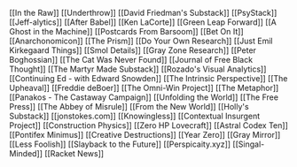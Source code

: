 [[In the Raw]]
[[Underthrow]]
[[David Friedman's Substack]]
[[PsyStack]]
[[Jeff-alytics]]
[[After Babel]]
[[Ken LaCorte]]
[[Green Leap Forward]]
[[A Ghost in the Machine]]
[[Postcards From Barsoom]]
[[Bet On It]]
[[Anarchonomicon]]
[[The Prism]]
[[Do Your Own Research]]
[[Just Emil Kirkegaard Things]]
[[Smol Details]]
[[Gray Zone Research]]
[[Peter Boghossian]]
[[The Cat Was Never Found]]
[[Journal of Free Black Thought]]
[[The Martyr Made Substack]]
[[Rozado's Visual Analytics]]
[[Continuing Ed - with Edward Snowden]]
[[The Intrinsic Perspective]]
[[The Upheaval]]
[[Freddie deBoer]]
[[The Omni-Win Project]]
[[The Metaphor]]
[[Panakos - The Castaway Campaign]]
[[Unfolding the World]]
[[The Free Press]]
[[The Abbey of Misrule]]
[[From the New World]]
[[Holly's Substack]]
[[jonstokes.com]]
[[Knowingless]]
[[Contextual Insurgent Project]]
[[Construction Physics]]
[[Zero HP Lovecraft]]
[[Astral Codex Ten]]
[[Pontifex Minimus]]
[[Creative Destructions]]
[[Year Zero]]
[[Gray Mirror]]
[[Less Foolish]]
[[Slayback to the Future]]
[[Perspicaity.xyz]]
[[Singal-Minded]]
[[Racket News]]